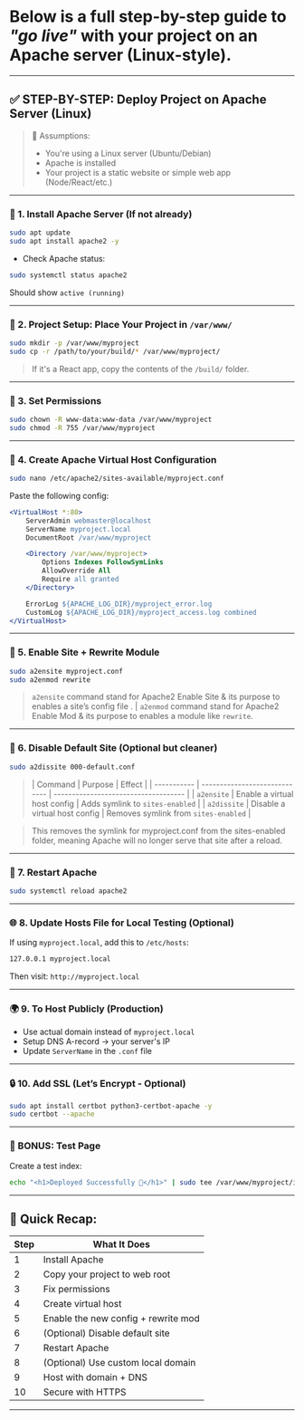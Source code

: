# Below is a full step-by-step guide to *"go live"* with your project on an Apache server (Linux-style).

---

## ✅ STEP-BY-STEP: Deploy Project on Apache Server (Linux)

> 🧭 Assumptions:
>
> * You're using a Linux server (Ubuntu/Debian)
> * Apache is installed
> * Your project is a static website or simple web app (Node/React/etc.)

---

### 🔧 1. **Install Apache Server (If not already)**

```bash
sudo apt update
sudo apt install apache2 -y
```

* Check Apache status:

```bash
sudo systemctl status apache2
```

Should show `active (running)`

---

### 📁 2. **Project Setup: Place Your Project in `/var/www/`**

```bash
sudo mkdir -p /var/www/myproject
sudo cp -r /path/to/your/build/* /var/www/myproject/
```

> If it's a React app, copy the contents of the `/build/` folder.

---

### 🔑 3. **Set Permissions**

```bash
sudo chown -R www-data:www-data /var/www/myproject
sudo chmod -R 755 /var/www/myproject
```

---

### 📝 4. **Create Apache Virtual Host Configuration**

```bash
sudo nano /etc/apache2/sites-available/myproject.conf
```

Paste the following config:

```apache
<VirtualHost *:80>
    ServerAdmin webmaster@localhost
    ServerName myproject.local
    DocumentRoot /var/www/myproject

    <Directory /var/www/myproject>
        Options Indexes FollowSymLinks
        AllowOverride All
        Require all granted
    </Directory>

    ErrorLog ${APACHE_LOG_DIR}/myproject_error.log
    CustomLog ${APACHE_LOG_DIR}/myproject_access.log combined
</VirtualHost>
```

---

### 🔗 5. **Enable Site + Rewrite Module**

```bash
sudo a2ensite myproject.conf
sudo a2enmod rewrite
```
> `a2ensite` command stand for Apache2 Enable Site & its purpose to enables a site’s config file .
| `a2enmod` command stand for Apache2 Enable Mod  & its purpose to enables a module like `rewrite`.

---

### 🧹 6. **Disable Default Site (Optional but cleaner)**

```bash
sudo a2dissite 000-default.conf
```
>| Command     | Purpose                       | Effect                               |
| ----------- | ----------------------------- | ------------------------------------ |
| `a2ensite`  | Enable a virtual host config  | Adds symlink to `sites-enabled`      |
| `a2dissite` | Disable a virtual host config | Removes symlink from `sites-enabled` |

>  This removes the symlink for myproject.conf from the sites-enabled folder, meaning Apache will no longer serve that site after a reload.
---

### 🔄 7. **Restart Apache**

```bash
sudo systemctl reload apache2
```

---

### 🌐 8. **Update Hosts File for Local Testing (Optional)**

If using `myproject.local`, add this to `/etc/hosts`:

```bash
127.0.0.1 myproject.local
```

Then visit: `http://myproject.local`

---

### 🌍 9. **To Host Publicly (Production)**

* Use actual domain instead of `myproject.local`
* Setup DNS A-record → your server's IP
* Update `ServerName` in the `.conf` file

---

### 🔒 10. **Add SSL (Let’s Encrypt - Optional)**

```bash
sudo apt install certbot python3-certbot-apache -y
sudo certbot --apache
```

---

### 🧪 BONUS: Test Page

Create a test index:

```bash
echo "<h1>Deployed Successfully 🎉</h1>" | sudo tee /var/www/myproject/index.html
```

---

## 🎯 Quick Recap:

| Step | What It Does                        |
| ---- | ----------------------------------- |
| 1    | Install Apache                      |
| 2    | Copy your project to web root       |
| 3    | Fix permissions                     |
| 4    | Create virtual host                 |
| 5    | Enable the new config + rewrite mod |
| 6    | (Optional) Disable default site     |
| 7    | Restart Apache                      |
| 8    | (Optional) Use custom local domain  |
| 9    | Host with domain + DNS              |
| 10   | Secure with HTTPS                   |

---

